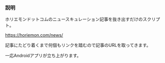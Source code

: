 ### 説明
ホリエモンドットコムのニュースキュレーション記事を抜き出すだけのスクリプト。

https://horiemon.com/news/

記事にたどり着くまで何個もリンクを踏むので記事のURLを取ってきます。

一応Androidアプリが立ち上がります。
